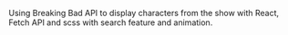Using Breaking Bad API to display characters from the show with React, Fetch API and scss with search feature and animation.
